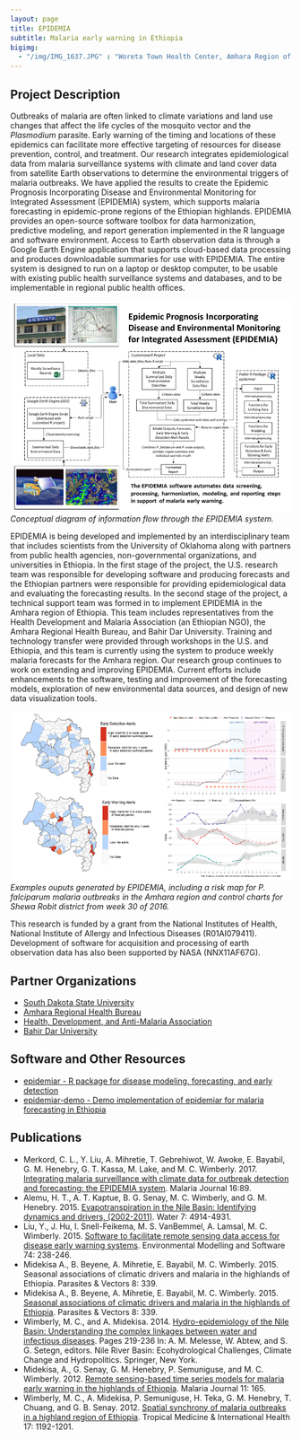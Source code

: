 ```yaml
---
layout: page
title: EPIDEMIA
subtitle: Malaria early warning in Ethiopia
bigimg: 
  - "/img/IMG_1637.JPG" : "Woreta Town Health Center, Amhara Region of Ethiopia"
---
```


## Project Description

Outbreaks of malaria are often linked to climate variations and land use changes that affect the life cycles of the mosquito vector and the *Plasmodium* parasite. Early warning of the timing and locations of these epidemics can facilitate more effective targeting of resources for disease prevention, control, and treatment. Our research integrates epidemiological data from malaria surveillance systems with climate and land cover data from satellite Earth observations to determine the environmental triggers of malaria outbreaks. We have applied the results to create the Epidemic Prognosis Incorporating Disease and Environmental Monitoring for Integrated Assessment (EPIDEMIA) system, which supports malaria forecasting in epidemic-prone regions of the Ethiopian highlands. EPIDEMIA provides an open-source software toolbox for data harmonization, predictive modeling, and report generation implemented in the R language and software environment. Access to Earth observation data is through a Google Earth Engine application that supports cloud-based data processing and produces downloadable summaries for use with EPIDEMIA. The entire system is designed to run on a laptop or desktop computer, to be usable with existing public health surveillance systems and databases, and to be implementable in regional public health offices. 

![EPIDEMIA system flowchart](/img/EPIDEMIA_diagram_22MAR2019.png)<br/>
*Conceptual diagram of information flow through the EPIDEMIA system.*

EPIDEMIA is being developed and implemented by an interdisciplinary team that includes scientists from the University of Oklahoma along with partners from public health agencies, non-governmental organizations, and universities in Ethiopia. In the first stage of the project, the U.S. research team was responsible for developing software and producing forecasts and the Ethiopian partners were responsible for providing epidemiological data and evaluating the forecasting results. In the second stage of the project, a technical support team was formed in to implement EPIDEMIA in the Amhara region of Ethiopia. This team includes representatives from the Health Development and Malaria Association (an Ethiopian NGO), the Amhara Regional Health Bureau, and Bahir Dar University. Training and technology transfer were provided through workshops in the U.S. and Ethiopia, and this team is currently using the system to produce weekly malaria forecasts for the Amhara region. Our research group continues to work on extending and improving EPIDEMIA. Current efforts include enhancements to the software, testing and improvement of the forecasting models, exploration of new environmental data sources, and design of new data visualization tools.

![EPIDEMIA forecast graph](/img/EPIDEMIA_forecasts_22MAR2019.png)<br/>
*Examples ouputs generated by EPIDEMIA, including a risk map for P. falciparum malaria outbreaks in the Amhara region and control charts for Shewa Robit district from week 30 of 2016.*

This research is funded by a grant from the National Institutes of Health, National Institute of Allergy and Infectious Diseases (R01AI079411). Development of software for acquisition and processing of earth observation data has also been supported by NASA (NNX11AF67G).

## Partner Organizations

* [South Dakota State University](https://www.sdstate.edu/)
* [Amhara Regional Health Bureau](http://www.moh.gov.et/da/web/guest/amhara-regional-health-bureau)
* [Health, Development, and Anti-Malaria Association](http://www.hdama.org/)
* [Bahir Dar University](http://www.bdu.edu.et/)

## Software and Other Resources
* [epidemiar - R package for disease modeling, forecasting, and early detection](https://github.com/EcoGRAPH/epidemiar)
* [epidemiar-demo - Demo implementation of epidemiar for malaria forecasting in Ethiopia](https://github.com/EcoGRAPH/epidemiar-demo)

## Publications

* Merkord, C. L., Y. Liu, A. Mihretie, T. Gebrehiwot, W. Awoke, E. Bayabil, G. M. Henebry, G. T. Kassa, M. Lake, and M. C. Wimberly. 2017. [Integrating malaria surveillance with climate data for outbreak detection and forecasting: the EPIDEMIA system](https://malariajournal.biomedcentral.com/articles/10.1186/s12936-017-1735-x). Malaria Journal 16:89.
* Alemu, H. T., A. T. Kaptue, B. G. Senay, M. C. Wimberly, and G. M. Henebry. 2015. [Evapotranspiration in the Nile Basin: Identifying dynamics and drivers, (2002-2011)](https://www.mdpi.com/2073-4441/7/9/4914). Water 7: 4914-4931.
* Liu, Y., J. Hu, I. Snell-Feikema, M. S. VanBemmel, A. Lamsal, M. C. Wimberly. 2015. [Software to facilitate remote sensing data access for disease early warning systems](https://www.sciencedirect.com/science/article/pii/S1364815215300116). Environmental Modelling and Software 74: 238-246. 
* Midekisa A., B. Beyene, A. Mihretie, E. Bayabil, M. C. Wimberly. 2015. Seasonal associations of climatic drivers and malaria in the highlands of Ethiopia. Parasites & Vectors 8: 339. 
* Midekisa A., B. Beyene, A. Mihretie, E. Bayabil, M. C. Wimberly. 2015. [Seasonal associations of climatic drivers and malaria in the highlands of Ethiopia](https://parasitesandvectors.biomedcentral.com/articles/10.1186/s13071-015-0954-7). Parasites & Vectors 8: 339. 
* Wimberly, M. C., and A. Midekisa. 2014. [Hydro-epidemiology of the Nile Basin: Understanding the complex linkages between water and infectious diseases](https://www.researchgate.net/publication/262912212_Hydro-Epidemiology_of_the_Nile_Basin_Understanding_the_Complex_Linkages_Between_Water_and_Infectious_Diseases). Pages 219-236 In: A. M. Melesse, W. Abtew, and S. G. Setegn, editors. Nile River Basin: Ecohydrological Challenges, Climate Change and Hydropolitics. Springer, New York.
* Midekisa, A., G. Senay, G. M. Henebry, P. Semuniguse, and M. C. Wimberly. 2012. [Remote sensing-based time series models for malaria early warning in the highlands of Ethiopia](https://malariajournal.biomedcentral.com/articles/10.1186/1475-2875-11-165). Malaria Journal 11: 165.
* Wimberly, M. C., A. Midekisa, P. Semuniguse, H. Teka, G. M. Henebry, T. Chuang, and G. B. Senay. 2012. [Spatial synchrony of malaria outbreaks in a highland region of Ethiopia](https://onlinelibrary.wiley.com/doi/full/10.1111/j.1365-3156.2012.03058.x). Tropical Medicine & International Health 17: 1192-1201.

